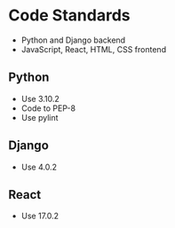 # Code Standards
- Python and Django backend
- JavaScript, React, HTML, CSS frontend

## Python
- Use 3.10.2
- Code to PEP-8
- Use pylint

## Django
- Use 4.0.2

## React
- Use 17.0.2
